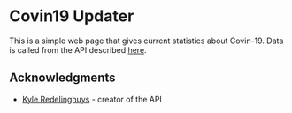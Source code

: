 # Covin19 Updater

This is a simple web page that gives current statistics about Covin-19. Data is called from the API described [here](https://covid19api.com/#). 


## Acknowledgments

* [Kyle Redelinghuys](https://twitter.com/ksredelinghuys) - creator of the API

